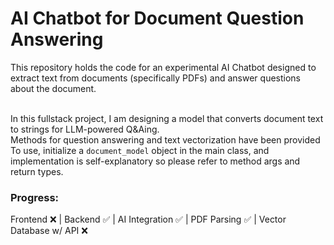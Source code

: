 # AI Chatbot for Document Question Answering

This repository holds the code for an experimental AI Chatbot designed to extract text from documents (specifically PDFs) and answer questions about the document. <br/><br/>

In this fullstack project, I am designing a model that converts document text to strings for LLM-powered Q&Aing. </br> 
Methods for question answering and text vectorization have been provided <br/> 
To use, initialize a `document_model` object in the main class, and implementation is self-explanatory so please refer to method args and return types. 

### Progress:

Frontend ❌ | Backend ✅ | AI Integration ✅ | PDF Parsing ✅ | Vector Database w/ API ❌

